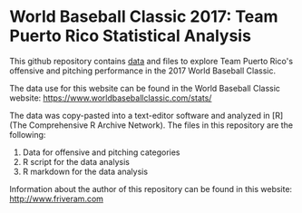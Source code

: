 # World Baseball Classic 2017: Team Puerto Rico Statistical Analysis

This github repository contains [data](https://github.com/friveramariani/WordBasebalClassic_2017/tree/master/data) and files to explore Team Puerto Rico's offensive and pitching performance in the 2017 World Baseball Classic.

The data use for this website can be found in the World Baseball Classic website: https://www.worldbaseballclassic.com/stats/

The data was copy-pasted into a text-editor software and analyzed in [R](The Comprehensive R Archive Network). The files in this repository are the following:

1) Data for offensive and pitching categories
2) R script for the data analysis
3) R markdown for the data analysis

Information about the author of this repository can be found in this website: http://www.friveram.com
